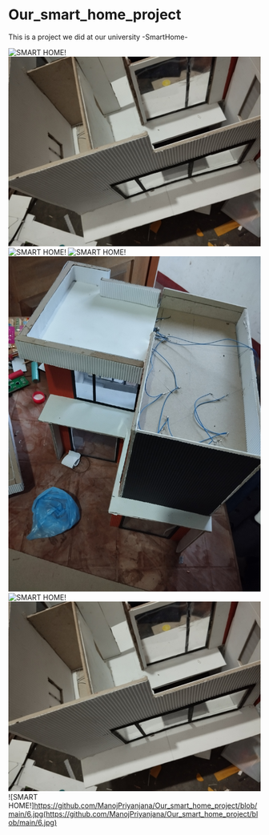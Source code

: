 # Our_smart_home_project
This is a project we did at our university  -SmartHome-

![SMART HOME!]([https://github.com/ManojPriyanjana/Our_smart_home_project/blob/main/7.jpg](https://www.youtube.com/shorts/YDAbReh3ecw))
![SMART HOME!](https://github.com/ManojPriyanjana/Our_smart_home_project/blob/main/1.jpg)
![SMART HOME!](https://github.com/ManojPriyanjana/Our_smart_home_project/blob/main/4.jpg)
![SMART HOME!](https://github.com/ManojPriyanjana/Our_smart_home_project/blob/main/5.jpg)
![SMART HOME!](https://github.com/ManojPriyanjana/Our_smart_home_project/blob/main/3.jpg)
![SMART HOME!](https://github.com/ManojPriyanjana/Our_smart_home_project/blob/main/2.jpg)
![SMART HOME!](https://github.com/ManojPriyanjana/Our_smart_home_project/blob/main/1.jpg)
![SMART HOME!]https://github.com/ManojPriyanjana/Our_smart_home_project/blob/main/6.jpg(https://github.com/ManojPriyanjana/Our_smart_home_project/blob/main/6.jpg)


